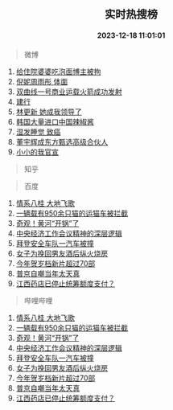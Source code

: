 <div align="center"><h2>实时热搜榜</h2><h4>2023-12-18 11:01:01</h4></div>

> 微博  

1. [给住院婆婆吃泡面博主被拘](https://s.weibo.com/weibo?q=%23%E7%BB%99%E4%BD%8F%E9%99%A2%E5%A9%86%E5%A9%86%E5%90%83%E6%B3%A1%E9%9D%A2%E5%8D%9A%E4%B8%BB%E8%A2%AB%E6%8B%98%23&t=31&band_rank=1&Refer=top)<br />
2. [倪妮周雨彤 体面](https://s.weibo.com/weibo?q=%E5%80%AA%E5%A6%AE%E5%91%A8%E9%9B%A8%E5%BD%A4%20%E4%BD%93%E9%9D%A2&t=31&band_rank=2&Refer=top)<br />
3. [双曲线一号商业运载火箭成功发射](https://s.weibo.com/weibo?q=%23%E5%8F%8C%E6%9B%B2%E7%BA%BF%E4%B8%80%E5%8F%B7%E5%95%86%E4%B8%9A%E8%BF%90%E8%BD%BD%E7%81%AB%E7%AE%AD%E6%88%90%E5%8A%9F%E5%8F%91%E5%B0%84%23&t=31&band_rank=3&Refer=top)<br />
4. [建行](https://s.weibo.com/weibo?q=%E5%BB%BA%E8%A1%8C&t=31&band_rank=4&Refer=top)<br />
5. [林更新 她成我领导了](https://s.weibo.com/weibo?q=%E6%9E%97%E6%9B%B4%E6%96%B0%20%E5%A5%B9%E6%88%90%E6%88%91%E9%A2%86%E5%AF%BC%E4%BA%86&t=31&band_rank=5&Refer=top)<br />
6. [韩国大量进口中国辣椒酱](https://s.weibo.com/weibo?q=%23%E9%9F%A9%E5%9B%BD%E5%A4%A7%E9%87%8F%E8%BF%9B%E5%8F%A3%E4%B8%AD%E5%9B%BD%E8%BE%A3%E6%A4%92%E9%85%B1%23&t=31&band_rank=6&Refer=top)<br />
7. [湿发睡觉 致癌](https://s.weibo.com/weibo?q=%E6%B9%BF%E5%8F%91%E7%9D%A1%E8%A7%89%20%E8%87%B4%E7%99%8C&t=31&band_rank=7&Refer=top)<br />
8. [董宇辉成东方甄选高级合伙人](https://s.weibo.com/weibo?q=%23%E8%91%A3%E5%AE%87%E8%BE%89%E6%88%90%E4%B8%9C%E6%96%B9%E7%94%84%E9%80%89%E9%AB%98%E7%BA%A7%E5%90%88%E4%BC%99%E4%BA%BA%23&t=31&band_rank=8&Refer=top)<br />
9. [小小的我官宣](https://s.weibo.com/weibo?q=%23%E5%B0%8F%E5%B0%8F%E7%9A%84%E6%88%91%E5%AE%98%E5%AE%A3%23&t=31&band_rank=9&Refer=top)<br />

> 知乎  


> 百度  

1. [情系八桂 大地飞歌](https://www.baidu.com/s?wd=%E6%83%85%E7%B3%BB%E5%85%AB%E6%A1%82+%E5%A4%A7%E5%9C%B0%E9%A3%9E%E6%AD%8C&sa=fyb_news&rsv_dl=fyb_news)<br />
2. [一辆载有950余只猫的运猫车被拦截](https://www.baidu.com/s?wd=%E4%B8%80%E8%BE%86%E8%BD%BD%E6%9C%89950%E4%BD%99%E5%8F%AA%E7%8C%AB%E7%9A%84%E8%BF%90%E7%8C%AB%E8%BD%A6%E8%A2%AB%E6%8B%A6%E6%88%AA&sa=fyb_news&rsv_dl=fyb_news)<br />
3. [奇观！黄河“开锅”了](https://www.baidu.com/s?wd=%E5%A5%87%E8%A7%82%EF%BC%81%E9%BB%84%E6%B2%B3%E2%80%9C%E5%BC%80%E9%94%85%E2%80%9D%E4%BA%86&sa=fyb_news&rsv_dl=fyb_news)<br />
4. [中央经济工作会议精神的深层逻辑](https://www.baidu.com/s?wd=%E4%B8%AD%E5%A4%AE%E7%BB%8F%E6%B5%8E%E5%B7%A5%E4%BD%9C%E4%BC%9A%E8%AE%AE%E7%B2%BE%E7%A5%9E%E7%9A%84%E6%B7%B1%E5%B1%82%E9%80%BB%E8%BE%91&sa=fyb_news&rsv_dl=fyb_news)<br />
5. [拜登安全车队一汽车被撞](https://www.baidu.com/s?wd=%E6%8B%9C%E7%99%BB%E5%AE%89%E5%85%A8%E8%BD%A6%E9%98%9F%E4%B8%80%E6%B1%BD%E8%BD%A6%E8%A2%AB%E6%92%9E&sa=fyb_news&rsv_dl=fyb_news)<br />
6. [女子为挽回男友酒后纵火烧房](https://www.baidu.com/s?wd=%E5%A5%B3%E5%AD%90%E4%B8%BA%E6%8C%BD%E5%9B%9E%E7%94%B7%E5%8F%8B%E9%85%92%E5%90%8E%E7%BA%B5%E7%81%AB%E7%83%A7%E6%88%BF&sa=fyb_news&rsv_dl=fyb_news)<br />
7. [今年贺岁档新片超过70部](https://www.baidu.com/s?wd=%E4%BB%8A%E5%B9%B4%E8%B4%BA%E5%B2%81%E6%A1%A3%E6%96%B0%E7%89%87%E8%B6%85%E8%BF%8770%E9%83%A8&sa=fyb_news&rsv_dl=fyb_news)<br />
8. [普京自嘲当年太天真](https://www.baidu.com/s?wd=%E6%99%AE%E4%BA%AC%E8%87%AA%E5%98%B2%E5%BD%93%E5%B9%B4%E5%A4%AA%E5%A4%A9%E7%9C%9F&sa=fyb_news&rsv_dl=fyb_news)<br />
9. [江西药店已停止统筹额度支付？](https://www.baidu.com/s?wd=%E6%B1%9F%E8%A5%BF%E8%8D%AF%E5%BA%97%E5%B7%B2%E5%81%9C%E6%AD%A2%E7%BB%9F%E7%AD%B9%E9%A2%9D%E5%BA%A6%E6%94%AF%E4%BB%98%EF%BC%9F&sa=fyb_news&rsv_dl=fyb_news)<br />

> 哔哩哔哩  

1. [情系八桂 大地飞歌](https://www.baidu.com/s?wd=%E6%83%85%E7%B3%BB%E5%85%AB%E6%A1%82+%E5%A4%A7%E5%9C%B0%E9%A3%9E%E6%AD%8C&sa=fyb_news&rsv_dl=fyb_news)<br />
2. [一辆载有950余只猫的运猫车被拦截](https://www.baidu.com/s?wd=%E4%B8%80%E8%BE%86%E8%BD%BD%E6%9C%89950%E4%BD%99%E5%8F%AA%E7%8C%AB%E7%9A%84%E8%BF%90%E7%8C%AB%E8%BD%A6%E8%A2%AB%E6%8B%A6%E6%88%AA&sa=fyb_news&rsv_dl=fyb_news)<br />
3. [奇观！黄河“开锅”了](https://www.baidu.com/s?wd=%E5%A5%87%E8%A7%82%EF%BC%81%E9%BB%84%E6%B2%B3%E2%80%9C%E5%BC%80%E9%94%85%E2%80%9D%E4%BA%86&sa=fyb_news&rsv_dl=fyb_news)<br />
4. [中央经济工作会议精神的深层逻辑](https://www.baidu.com/s?wd=%E4%B8%AD%E5%A4%AE%E7%BB%8F%E6%B5%8E%E5%B7%A5%E4%BD%9C%E4%BC%9A%E8%AE%AE%E7%B2%BE%E7%A5%9E%E7%9A%84%E6%B7%B1%E5%B1%82%E9%80%BB%E8%BE%91&sa=fyb_news&rsv_dl=fyb_news)<br />
5. [拜登安全车队一汽车被撞](https://www.baidu.com/s?wd=%E6%8B%9C%E7%99%BB%E5%AE%89%E5%85%A8%E8%BD%A6%E9%98%9F%E4%B8%80%E6%B1%BD%E8%BD%A6%E8%A2%AB%E6%92%9E&sa=fyb_news&rsv_dl=fyb_news)<br />
6. [女子为挽回男友酒后纵火烧房](https://www.baidu.com/s?wd=%E5%A5%B3%E5%AD%90%E4%B8%BA%E6%8C%BD%E5%9B%9E%E7%94%B7%E5%8F%8B%E9%85%92%E5%90%8E%E7%BA%B5%E7%81%AB%E7%83%A7%E6%88%BF&sa=fyb_news&rsv_dl=fyb_news)<br />
7. [今年贺岁档新片超过70部](https://www.baidu.com/s?wd=%E4%BB%8A%E5%B9%B4%E8%B4%BA%E5%B2%81%E6%A1%A3%E6%96%B0%E7%89%87%E8%B6%85%E8%BF%8770%E9%83%A8&sa=fyb_news&rsv_dl=fyb_news)<br />
8. [普京自嘲当年太天真](https://www.baidu.com/s?wd=%E6%99%AE%E4%BA%AC%E8%87%AA%E5%98%B2%E5%BD%93%E5%B9%B4%E5%A4%AA%E5%A4%A9%E7%9C%9F&sa=fyb_news&rsv_dl=fyb_news)<br />
9. [江西药店已停止统筹额度支付？](https://www.baidu.com/s?wd=%E6%B1%9F%E8%A5%BF%E8%8D%AF%E5%BA%97%E5%B7%B2%E5%81%9C%E6%AD%A2%E7%BB%9F%E7%AD%B9%E9%A2%9D%E5%BA%A6%E6%94%AF%E4%BB%98%EF%BC%9F&sa=fyb_news&rsv_dl=fyb_news)<br />
